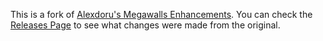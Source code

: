 This is a fork of [Alexdoru's Megawalls Enhancements](https://github.com/Alexdoru/MWE).
You can check the [Releases Page](https://github.com/n0rel/MWE/releases) to see what changes were made from the original.